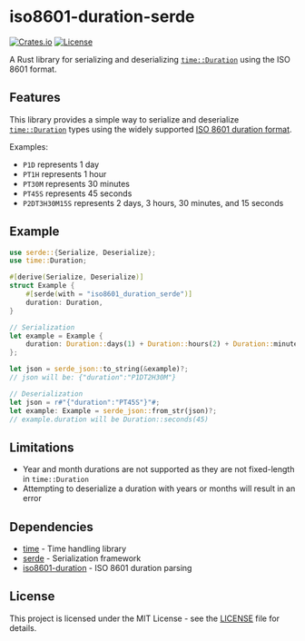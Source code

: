 # iso8601-duration-serde

[![Crates.io](https://img.shields.io/crates/v/iso8601-duration-serde)](https://crates.io/crates/iso8601-duration-serde)
[![License](https://img.shields.io/crates/l/iso8601-duration-serde)](LICENSE)

A Rust library for serializing and deserializing [`time::Duration`](https://crates.io/crates/time) using the ISO 8601 format.

## Features

This library provides a simple way to serialize and deserialize [`time::Duration`](https://docs.rs/time/latest/time/struct.Duration.html) types using the widely supported [ISO 8601 duration format](https://en.wikipedia.org/wiki/ISO_8601#Durations).

Examples:
- `P1D` represents 1 day
- `PT1H` represents 1 hour
- `PT30M` represents 30 minutes
- `PT45S` represents 45 seconds
- `P2DT3H30M15S` represents 2 days, 3 hours, 30 minutes, and 15 seconds

## Example

```rust
use serde::{Serialize, Deserialize};
use time::Duration;

#[derive(Serialize, Deserialize)]
struct Example {
    #[serde(with = "iso8601_duration_serde")]
    duration: Duration,
}

// Serialization
let example = Example {
    duration: Duration::days(1) + Duration::hours(2) + Duration::minutes(30),
};

let json = serde_json::to_string(&example)?;
// json will be: {"duration":"P1DT2H30M"}

// Deserialization
let json = r#"{"duration":"PT45S"}"#;
let example: Example = serde_json::from_str(json)?;
// example.duration will be Duration::seconds(45)
```

## Limitations

- Year and month durations are not supported as they are not fixed-length in `time::Duration`
- Attempting to deserialize a duration with years or months will result in an error

## Dependencies

- [time](https://crates.io/crates/time) - Time handling library
- [serde](https://crates.io/crates/serde) - Serialization framework
- [iso8601-duration](https://crates.io/crates/iso8601-duration) - ISO 8601 duration parsing

## License

This project is licensed under the MIT License - see the [LICENSE](LICENSE) file for details.